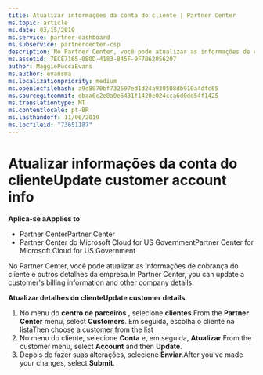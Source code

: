 ```yaml
---
title: Atualizar informações da conta do cliente | Partner Center
ms.topic: article
ms.date: 03/15/2019
ms.service: partner-dashboard
ms.subservice: partnercenter-csp
description: No Partner Center, você pode atualizar as informações de cobrança do cliente e outros detalhes da empresa.
ms.assetid: 7ECE7165-0B0D-4183-845F-9F7B62056207
author: MaggiePucciEvans
ms.author: evansma
ms.localizationpriority: medium
ms.openlocfilehash: a9d8070bf732597ed1d24a930508db910a4dfc65
ms.sourcegitcommit: dbaa6c2e8a0e6431f1420e024cca6d0dd54f1425
ms.translationtype: MT
ms.contentlocale: pt-BR
ms.lasthandoff: 11/06/2019
ms.locfileid: "73651187"
---
```

# <a name="update-customer-account-info"></a><span data-ttu-id="57d3a-103">Atualizar informações da conta do cliente</span><span class="sxs-lookup"><span data-stu-id="57d3a-103">Update customer account info</span></span>

<span data-ttu-id="57d3a-104">**Aplica-se a**</span><span class="sxs-lookup"><span data-stu-id="57d3a-104">**Applies to**</span></span>

-  <span data-ttu-id="57d3a-105">Partner Center</span><span class="sxs-lookup"><span data-stu-id="57d3a-105">Partner Center</span></span>
-  <span data-ttu-id="57d3a-106">Partner Center do Microsoft Cloud for US Government</span><span class="sxs-lookup"><span data-stu-id="57d3a-106">Partner Center for Microsoft Cloud for US Government</span></span>


<span data-ttu-id="57d3a-107">No Partner Center, você pode atualizar as informações de cobrança do cliente e outros detalhes da empresa.</span><span class="sxs-lookup"><span data-stu-id="57d3a-107">In Partner Center, you can update a customer's billing information and other company details.</span></span>

<span data-ttu-id="57d3a-108">**Atualizar detalhes do cliente**</span><span class="sxs-lookup"><span data-stu-id="57d3a-108">**Update customer details**</span></span>

1.  <span data-ttu-id="57d3a-109">No menu do **centro de parceiros** , selecione **clientes**.</span><span class="sxs-lookup"><span data-stu-id="57d3a-109">From the **Partner Center** menu, select **Customers**.</span></span> <span data-ttu-id="57d3a-110">Em seguida, escolha o cliente na lista</span><span class="sxs-lookup"><span data-stu-id="57d3a-110">Then choose a customer from the list</span></span>
2.  <span data-ttu-id="57d3a-111">No menu do cliente, selecione **Conta** e, em seguida, **Atualizar**.</span><span class="sxs-lookup"><span data-stu-id="57d3a-111">From the customer menu, select **Account** and then **Update**.</span></span>
3.  <span data-ttu-id="57d3a-112">Depois de fazer suas alterações, selecione **Enviar**.</span><span class="sxs-lookup"><span data-stu-id="57d3a-112">After you've made your changes, select **Submit**.</span></span>

 

 



